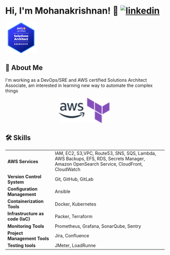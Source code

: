 
# Hi, I'm Mohanakrishnan! 👋 [![linkedin](https://img.shields.io/badge/linkedin-0A66C2?style=for-the-badge&logo=linkedin&logoColor=white)](https://www.linkedin.com/in/mohanakrishnan-v-aa93b2144/) 

<div style="text-align:left">
  <img width="100" height="100" img src="./asset/aws-certified-solutions-architect-associate.png">
</div>


## 🚀 About Me 
I'm working as a DevOps/SRE and AWS certified Solutions Architect Associate, am interested in learning new way to automate the complex things

<div style="text-align:center">
  <img width="80" height="80" img src="./asset/amazonaws-color.svg">
  <img width="80" height="80" img src="./asset/terraform-color.svg">
</div>



## 🛠 Skills
|||
|-|-|
| **AWS Services** | IAM, EC2, S3,VPC, Route53, SNS, SQS, Lambda, AWS Backups, EFS, RDS, Secrets Manager, Amazon OpenSearch Service, CloudFront, CloudWatch|
| **Version Control System**| Git, GitHub, GitLab|
| **Configuration Management**| Ansible |
| **Containerization Tools**| Docker, Kubernetes |
| **Infrastructure as code (IaC)**| Packer, Terraform |
| **Monitoring Tools**| Prometheus, Grafana, SonarQube, Sentry |
| **Project Management Tools**| Jira, Confluence |
| **Testing tools**| JMeter, LoadRunne |


